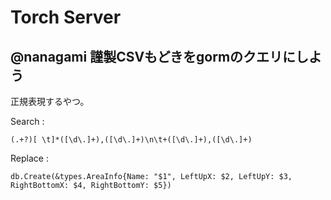 # Torch Server

## @nanagami 謹製CSVもどきをgormのクエリにしよう

正規表現するやつ。

Search :

```regexp
(.+?)[ \t]*([\d\.]+),([\d\.]+)\n\t+([\d\.]+),([\d\.]+)
```

Replace : 

```regexp
db.Create(&types.AreaInfo{Name: "$1", LeftUpX: $2, LeftUpY: $3, RightBottomX: $4, RightBottomY: $5})
```